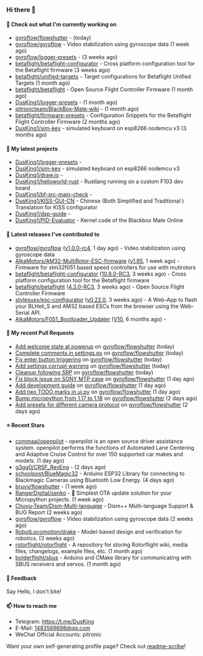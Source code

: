 ### Hi there 👋

#### 👷 Check out what I'm currently working on

- [gyroflow/flowshutter](https://github.com/gyroflow/flowshutter) -  (today)
- [gyroflow/gyroflow](https://github.com/gyroflow/gyroflow) - Video stabilization using gyroscope data (1 week ago)
- [gyroflow/logger-presets](https://github.com/gyroflow/logger-presets) -  (3 weeks ago)
- [betaflight/betaflight-configurator](https://github.com/betaflight/betaflight-configurator) - Cross platform configuration tool for the Betaflight firmware (3 weeks ago)
- [betaflight/unified-targets](https://github.com/betaflight/unified-targets) - Target configurations for Betaflight Unified Targets (1 month ago)
- [betaflight/betaflight](https://github.com/betaflight/betaflight) - Open Source Flight Controller Firmware (1 month ago)
- [DusKing1/logger-presets](https://github.com/DusKing1/logger-presets) -  (1 month ago)
- [pitronicteam/BlackBox-Mate-wiki](https://github.com/pitronicteam/BlackBox-Mate-wiki) -  (1 month ago)
- [betaflight/firmware-presets](https://github.com/betaflight/firmware-presets) - Configuration Snippets for the Betaflight Flight Controller Firmware (2 months ago)
- [DusKing1/sim-key](https://github.com/DusKing1/sim-key) - simulated keyboard on esp8266 nodemcu v3 (3 months ago)

#### 🌱 My latest projects

- [DusKing1/logger-presets](https://github.com/DusKing1/logger-presets) - 
- [DusKing1/sim-key](https://github.com/DusKing1/sim-key) - simulated keyboard on esp8266 nodemcu v3
- [DusKing1/draw.io](https://github.com/DusKing1/draw.io) - 
- [DusKing1/helloworld-rust](https://github.com/DusKing1/helloworld-rust) - Rustlang running on a custom F103 dev board
- [DusKing1/bf-src-main-check](https://github.com/DusKing1/bf-src-main-check) - 
- [DusKing1/KISS-GUI-CN](https://github.com/DusKing1/KISS-GUI-CN) - Chinese (Both Simplified and Traditional ) Translation for KISS configurator
- [DusKing1/dsp-guide](https://github.com/DusKing1/dsp-guide) - 
- [DusKing1/PID-Evaluator](https://github.com/DusKing1/PID-Evaluator) - Kernel code of the Blackbox Mate Online

#### 🔭 Latest releases I've contributed to

- [gyroflow/gyroflow](https://github.com/gyroflow/gyroflow) ([v1.0.0-rc4](https://github.com/gyroflow/gyroflow/releases/tag/v1.0.0-rc4), 1 day ago) - Video stabilization using gyroscope data
- [AlkaMotors/AM32-MultiRotor-ESC-firmware](https://github.com/AlkaMotors/AM32-MultiRotor-ESC-firmware) ([v1.85](https://github.com/AlkaMotors/AM32-MultiRotor-ESC-firmware/releases/tag/v1.85), 1 week ago) - Firmware for stm32f051 based speed controllers for use with mutirotors
- [betaflight/betaflight-configurator](https://github.com/betaflight/betaflight-configurator) ([10.8.0-RC3](https://github.com/betaflight/betaflight-configurator/releases/tag/10.8.0-RC3), 3 weeks ago) - Cross platform configuration tool for the Betaflight firmware
- [betaflight/betaflight](https://github.com/betaflight/betaflight) ([4.3.0-RC3](https://github.com/betaflight/betaflight/releases/tag/4.3.0-RC3), 3 weeks ago) - Open Source Flight Controller Firmware
- [stylesuxx/esc-configurator](https://github.com/stylesuxx/esc-configurator) ([v0.22.0](https://github.com/stylesuxx/esc-configurator/releases/tag/v0.22.0), 3 weeks ago) - A Web-App to flash your BLHeli_S and AM32 based ESCs from the browser using the Web-Serial API.
- [AlkaMotors/F051_Bootloader_Updater](https://github.com/AlkaMotors/F051_Bootloader_Updater) ([V10](https://github.com/AlkaMotors/F051_Bootloader_Updater/releases/tag/V10), 6 months ago) - 

#### 🔨 My recent Pull Requests

- [Add welcome state at powerup](https://github.com/gyroflow/flowshutter/pull/45) on [gyroflow/flowshutter](https://github.com/gyroflow/flowshutter) (today)
- [Complete comments in settings.py](https://github.com/gyroflow/flowshutter/pull/44) on [gyroflow/flowshutter](https://github.com/gyroflow/flowshutter) (today)
- [Fix enter button triggering](https://github.com/gyroflow/flowshutter/pull/43) on [gyroflow/flowshutter](https://github.com/gyroflow/flowshutter) (today)
- [Add settings corrupt warning](https://github.com/gyroflow/flowshutter/pull/42) on [gyroflow/flowshutter](https://github.com/gyroflow/flowshutter) (today)
- [Cleanup following SRP](https://github.com/gyroflow/flowshutter/pull/41) on [gyroflow/flowshutter](https://github.com/gyroflow/flowshutter) (today)
- [Fix block issue on SONY MTP case](https://github.com/gyroflow/flowshutter/pull/40) on [gyroflow/flowshutter](https://github.com/gyroflow/flowshutter) (1 day ago)
- [Add development guide](https://github.com/gyroflow/flowshutter/pull/39) on [gyroflow/flowshutter](https://github.com/gyroflow/flowshutter) (1 day ago)
- [Add two TODO marks in ui.py](https://github.com/gyroflow/flowshutter/pull/38) on [gyroflow/flowshutter](https://github.com/gyroflow/flowshutter) (1 day ago)
- [Bump micropython from 1.17 to 1.18](https://github.com/gyroflow/flowshutter/pull/37) on [gyroflow/flowshutter](https://github.com/gyroflow/flowshutter) (2 days ago)
- [Add presets for different camera protocol](https://github.com/gyroflow/flowshutter/pull/36) on [gyroflow/flowshutter](https://github.com/gyroflow/flowshutter) (2 days ago)

#### ⭐ Recent Stars

- [commaai/openpilot](https://github.com/commaai/openpilot) - openpilot is an open source driver assistance system. openpilot performs the functions of Automated Lane Centering and Adaptive Cruise Control for over 150 supported car makes and models. (1 day ago)
- [g3gg0/CRSF_RevEng](https://github.com/g3gg0/CRSF_RevEng) -  (2 days ago)
- [schoolpost/BlueMagic32](https://github.com/schoolpost/BlueMagic32) - Arduino ESP32 Library for connecting to Blackmagic Cameras using Bluetooth Low Energy.  (4 days ago)
- [bruvv/flowshutter](https://github.com/bruvv/flowshutter) -  (1 week ago)
- [RangerDigital/senko](https://github.com/RangerDigital/senko) - 🦊 Simplest OTA update solution for your Micropython projects. (1 week ago)
- [Chuyu-Team/Dism-Multi-language](https://github.com/Chuyu-Team/Dism-Multi-language) - Dism&#43;&#43; Multi-language Support &amp; BUG Report (2 weeks ago)
- [gyroflow/gyroflow](https://github.com/gyroflow/gyroflow) - Video stabilization using gyroscope data (2 weeks ago)
- [RobotLocomotion/drake](https://github.com/RobotLocomotion/drake) - Model-based design and verification for robotics. (3 weeks ago)
- [rotorflight/rotorflight](https://github.com/rotorflight/rotorflight) - A repository for storing Rotorflight wiki, media files, changelogs, example files, etc. (1 month ago)
- [bolderflight/sbus](https://github.com/bolderflight/sbus) - Arduino and CMake library for communicating with SBUS receivers and servos. (1 month ago)

#### 💬 Feedback

Say Hello, I don't bite!

#### 📫 How to reach me

- Telegram: https://t.me/DusKing
- E-Mail: 1483569698@qq.com
- WeChat Official Accounts: pitronic

Want your own self-generating profile page? Check out [readme-scribe](https://github.com/muesli/readme-scribe)!
